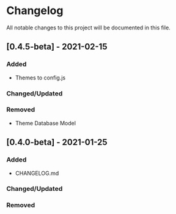# Changelog
All notable changes to this project will be documented in this file.

## [0.4.5-beta] - 2021-02-15
### Added
- Themes to config.js
### Changed/Updated
### Removed
- Theme Database Model


## [0.4.0-beta] - 2021-01-25
### Added
- CHANGELOG.md
### Changed/Updated
### Removed

